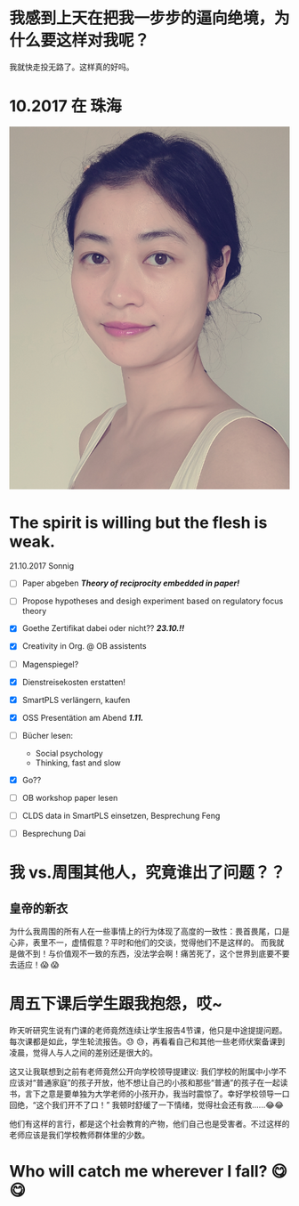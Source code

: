 # 我感到上天在把我一步步的逼向绝境，为什么要这样对我呢？
  我就快走投无路了。这样真的好吗。



# 10.2017 在 珠海

![Image](https://github.com/tsing1129/YY/blob/master/20171005_131045.jpg?raw=true)

# The spirit is willing but the flesh is weak.
21.10.2017  Sonnig
- [ ] Paper abgeben _**Theory of reciprocity embedded in paper!**_
- [ ] Propose hypotheses and desigh experiment based on regulatory focus theory
- [x] Goethe Zertifikat dabei oder nicht?? _**23.10.!!**_
- [x] Creativity in Org. @ OB assistents
- [ ] Magenspiegel?
- [x] Dienstreisekosten erstatten!
- [x] SmartPLS verlängern, kaufen
- [x] OSS Presentätion am Abend _**1.11.**_
- [ ] Bücher lesen: 
  * Social psychology 
  * Thinking, fast and slow
- [x] Go??  
- [ ] OB workshop paper lesen
- [ ] CLDS data in SmartPLS einsetzen, Besprechung Feng
- [ ] Besprechung Dai






# 我 vs.周围其他人，究竟谁出了问题？？
## 皇帝的新衣
为什么我周围的所有人在一些事情上的行为体现了高度的一致性：畏首畏尾，口是心非，表里不一，虚情假意？平时和他们的交谈，觉得他们不是这样的。
而我就是做不到！与价值观不一致的东西，没法学会啊！痛苦死了，这个世界到底要不要去适应！:scream: :scream:






# 周五下课后学生跟我抱怨，哎~

昨天听研究生说有门课的老师竟然连续让学生报告4节课，他只是中途提提问题。每次课都是如此，学生轮流报告。:sweat: :sweat:，再看看自己和其他一些老师伏案备课到凌晨，觉得人与人之间的差别还是很大的。

这又让我联想到之前有老师竟然公开向学校领导提建议: 我们学校的附属中小学不应该对“普通家庭”的孩子开放，他不想让自己的小孩和那些“普通”的孩子在一起读书，言下之意是要单独为大学老师的小孩开办，我当时震惊了。幸好学校领导一口回绝，“这个我们开不了口！” 我顿时舒缓了一下情绪，觉得社会还有救......:joy::joy:

他们有这样的言行，都是这个社会教育的产物，他们自己也是受害者。不过这样的老师应该是我们学校教师群体里的少数。



# Who will catch me wherever I fall? :yum: :yum:




